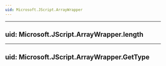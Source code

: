 ```yaml
---
uid: Microsoft.JScript.ArrayWrapper
---
```


---
uid: Microsoft.JScript.ArrayWrapper.length
---

---
uid: Microsoft.JScript.ArrayWrapper.GetType
---
